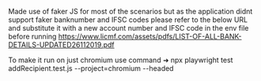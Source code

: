 Made use of faker JS for most of the scenarios but as the application didnt support faker banknumber and IFSC codes please refer to the below URL and substitute it with a new account number and IFSC code in the env file before running
https://www.licmf.com/assets/pdfs/LIST-OF-ALL-BANK-DETAILS-UPDATED26112019.pdf

To make it run on just chromium use command ➜  npx playwright test addRecipient.test.js --project=chromium --headed        
